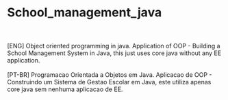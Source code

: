 # School_management_java
<br>
<br>
[ENG] Object oriented programming in java. Application of OOP - Building a School Management System in Java, this just uses core java without any EE application.
<br>
<br>
[PT-BR] Programacao Orientada a Objetos em Java. Aplicacao de OOP - Construindo um Sistema de Gestao Escolar em Java, este utiliza apenas core java sem nenhuma aplicacao de EE.
